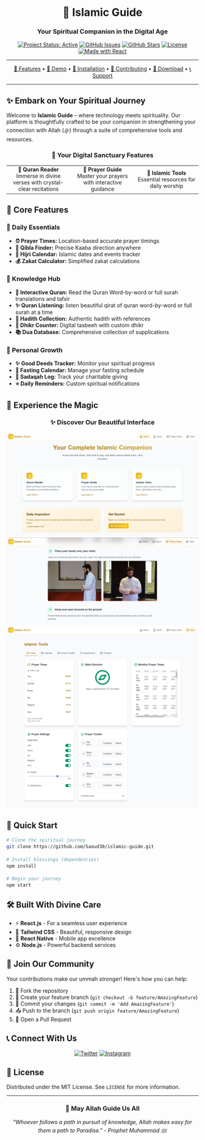 <div align="center">

# 🌟 Islamic Guide
### Your Spiritual Companion in the Digital Age

[![Project Status: Active](https://img.shields.io/badge/Status-Active-brightgreen)](https://github.com/Saoud30/Islamic-Guide)
[![GitHub Issues](https://img.shields.io/github/issues/yourusername/your-repo-name)](https://github.com/Saoud30/Islamic-Guide/issues)
[![GitHub Stars](https://img.shields.io/github/stars/yourusername/your-repo-name)](https://github.com/Saoud30/Islamic-Guide/stargazers)
[![License](https://img.shields.io/badge/License-MIT-blue.svg)](https://opensource.org/licenses/MIT)
[![Made with React](https://img.shields.io/badge/Made%20with-React-61DAFB.svg)](https://reactjs.org/)

---

[📖 Features](#features) • [🎯 Demo](#demo) • [🚀 Installation](#installation) • [👥 Contributing](#contributing) • [📱 Download](#download) • [📞 Support](#support)

---

</div>

## ✨ Embark on Your Spiritual Journey

Welcome to **Islamic Guide** – where technology meets spirituality. Our platform is thoughtfully crafted to be your companion in strengthening your connection with Allah (ﷻ) through a suite of comprehensive tools and resources.

<div align="center">

### 🌙 Your Digital Sanctuary Features

</div>

<table align="center">
<tr>
<td align="center" width="33%">
<b>📖 Quran Reader</b><br>
Immerse in divine verses with crystal-clear recitations
</td>
<td align="center" width="33%">
<b>🕌 Prayer Guide</b><br>
Master your prayers with interactive guidance
</td>
<td align="center" width="33%">
<b>🧰 Islamic Tools</b><br>
Essential resources for daily worship
</td>
</tr>
</table>

## 🎯 Core Features

### 📱 Daily Essentials
- **⏰ Prayer Times:** Location-based accurate prayer timings
- **🧭 Qibla Finder:** Precise Kaaba direction anywhere
- **📅 Hijri Calendar:** Islamic dates and events tracker
- **💰 Zakat Calculator:** Simplified zakat calculations

### 📖 Knowledge Hub
- **🎯 Interactive Quran:** Read the Quran Word-by-word or full surah translations and tafsir
- **✨ Quran Listening:** listen beautiful qirat of quran word-by-word or full surah at a time
- **🌟 Hadith Collection:** Authentic hadith with references
- **📿 Dhikr Counter:** Digital tasbeeh with custom dhikr
- **📚 Dua Database:** Comprehensive collection of supplications

### 🎯 Personal Growth
- **✨ Good Deeds Tracker:** Monitor your spiritual progress
- **🌙 Fasting Calendar:** Manage your fasting schedule
- **💝 Sadaqah Log:** Track your charitable giving
- **⭐ Daily Reminders:** Custom spiritual notifications

## 💫 Experience the Magic

<div align="center">

### ✨ Discover Our Beautiful Interface

<div align="center">
  <img src="baker.png" alt="Flixir Screenshot">
</div>
<div align="center">
  <img src="baker 2.png" alt="Flixir Screenshot">
</div>
<div align="center">
  <img src="baker 1.png" alt="Flixir Screenshot">
</div>
</div>

## 🚀 Quick Start

```bash
# Clone the spiritual journey
git clone https://github.com/Saoud30/islamic-guide.git

# Install blessings (dependencies)
npm install

# Begin your journey
npm start
```

## 🛠️ Built With Divine Care

- ⚡ **React.js** - For a seamless user experience
- 🎨 **Tailwind CSS** - Beautiful, responsive design
- 📱 **React Native** - Mobile app excellence
- ⚙️ **Node.js** - Powerful backend services

## 👥 Join Our Community

Your contributions make our ummah stronger! Here's how you can help:

1. 🍴 Fork the repository
2. 🌿 Create your feature branch (`git checkout -b feature/AmazingFeature`)
3. 💫 Commit your changes (`git commit -m 'Add AmazingFeature'`)
4. 📤 Push to the branch (`git push origin feature/AmazingFeature`)
5. 🎁 Open a Pull Request

## 📞 Connect With Us

<div align="center">

[![Twitter](https://img.shields.io/twitter/follow/Shazyansar?style=for-the-badge&logo=twitter)](https://twitter.com/Shazyansar/)
[![Instagram](https://img.shields.io/badge/Instagram-Follow-E4405F?style=for-the-badge&logo=instagram)](https://instagram.com/mohd._saoud/)

</div>

## 📃 License

Distributed under the MIT License. See `LICENSE` for more information.

---

<div align="center">

### 🤲 May Allah Guide Us All

*"Whoever follows a path in pursuit of knowledge, Allah makes easy for them a path to Paradise." - Prophet Muhammad ﷺ*

</div>